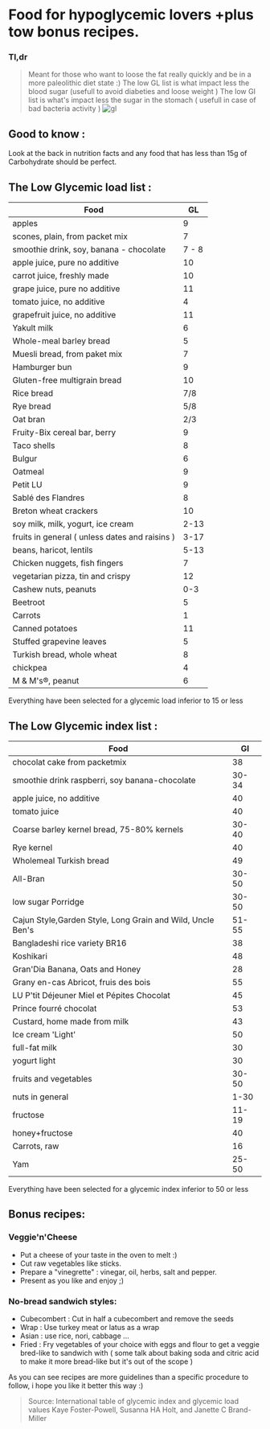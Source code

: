 # Food for hypoglycemic lovers +plus tow bonus recipes.
### Tl,dr
> Meant for those who want to loose the fat really quickly and be in a more paleolithic diet state :)
> The low GL list is what impact less the blood sugar (usefull to avoid diabeties and loose weight )
> The low GI list is what's impact less the sugar in the stomach ( usefull  in case of bad bacteria activity )
![gl](https://transfer.sh/wqDYL/Glycemic.png)
## Good to know :
Look at the back in nutrition facts and any food that has less than 15g of Carbohydrate should be perfect.
## The Low Glycemic load list :

|  Food | GL  |
|---|---|
|  apples | 9  |
| scones, plain, from packet mix  |  7 |
| smoothie drink, soy, banana - chocolate |  7 - 8 |
| apple juice, pure no additive  | 10  |
|  carrot juice, freshly made | 10  |
|  grape juice, pure no additive |  11 |
|  tomato juice, no additive |  4 |
|  grapefruit juice, no additive | 11  |
|  Yakult milk |  6 |
| Whole-meal barley bread  | 5 |
| Muesli bread, from paket mix  | 7 |
| Hamburger bun  |  9 |
| Gluten-free multigrain bread  | 10  |
|  Rice bread |  7/8 |
| Rye bread |  5/8|
|Oat bran|2/3|
|Fruity-Bix cereal bar, berry | 9 |
|Taco shells | 8 |
| Bulgur | 6 |
| Oatmeal | 9 |
| Petit LU | 9 |
| Sablé des Flandres | 8 |
|Breton wheat crackers| 10 |
| soy milk, milk, yogurt, ice cream  | 2-13 |
|fruits in general ( unless dates and raisins )| 3-17 |
| beans, haricot, lentils | 5-13|
|Chicken nuggets, fish fingers| 7|
|vegetarian pizza, tin and crispy | 12 |
| Cashew nuts, peanuts | 0-3|
|Beetroot| 5|
|Carrots|1|
| Canned potatoes | 11 |
|Stuffed grapevine leaves| 5|
|Turkish bread, whole wheat| 8|
|chickpea|4|
|M & M's®, peanut| 6 |

Everything have been selected for a glycemic load inferior to 15 or less
## The Low Glycemic index list :
|  Food | GI  |
|---|---|
|  chocolat cake from packetmix | 38  |
| smoothie drink raspberri, soy banana-chocolate | 30-34 |
|apple juice, no additive| 40 |
| tomato juice | 40 |
|Coarse barley kernel bread, 75-80% kernels|30-40|
|Rye kernel | 40 |
|Wholemeal Turkish bread| 49 |
|All-Bran|30-50|
|low sugar Porridge| 30-50|
|Cajun Style,Garden Style, Long Grain and Wild,  Uncle Ben's|51-55|
|Bangladeshi rice variety BR16 | 38|
|Koshikari|48|
|Gran'Dia Banana, Oats and Honey|28|
|Grany en-cas Abricot, fruis des bois | 55|
|LU P'tit Déjeuner Miel et Pépites Chocolat|45|
|Prince fourré chocolat| 53 |
|Custard, home made from milk| 43 |
|Ice cream 'Light'| 50 |
| full-fat milk | 30 |
| yogurt light | 30 |
|fruits and vegetables | 30-50 |
|nuts in general | 1-30|
|fructose| 11-19|
|honey+fructose| 40|
|Carrots, raw | 16 |
|Yam|25-50|
Everything have been selected for a glycemic index inferior to 50 or less
## Bonus recipes:
### Veggie'n'Cheese
- Put a cheese of your taste in the oven to melt :)
 - Cut raw vegetables like sticks.
 - Prepare a "vinegrette" : vinegar, oil, herbs, salt and pepper.
 - Present as you like and enjoy ;)
### No-bread sandwich styles: 
- Cubecombert : Cut in half a cubecombert and remove the seeds
- Wrap : Use turkey meat or latus  as a wrap 
- Asian : use rice, nori, cabbage ...
- Fried : Fry vegetables of your choice with eggs and flour to get a veggie bred-like to sandwich with ( some talk about baking soda and citric acid to make it more bread-like but it's out of the scope )

As you can see recipes are more guidelines than a specific procedure to follow, i hope you like it better this way :)

>Source: International table of glycemic index and glycemic load values
>Kaye Foster-Powell, Susanna HA Holt, and Janette C Brand-Miller
